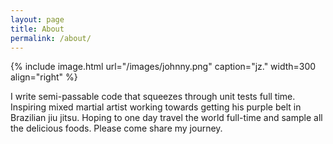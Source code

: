 ```yaml
---
layout: page
title: About
permalink: /about/
---
```


{% include image.html url="/images/johnny.png" caption="jz." width=300 align="right" %}

I write semi-passable code that squeezes through unit tests full time. Inspiring mixed martial artist working towards getting his purple belt in Brazilian jiu jitsu. Hoping to one day travel the world full-time and sample all the delicious foods. Please come share my journey.

